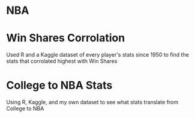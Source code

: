 # NBA

# Win Shares Corrolation
Used R and a Kaggle dataset of every player's stats since 1950 to find the stats that corrolated highest with Win Shares

# College to NBA Stats
Using R, Kaggle, and my own dataset to see what stats translate from College to NBA